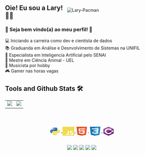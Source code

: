 <img style="margin-top: 40px;" alt="Lary-Pacman" align="right" width="300px" src="https://www.abmail.com.br/images/sazonais/gif_sazonal.gif">

## Oie! Eu sou a Lary! 👩‍💻

### 🎵 Seja bem vindo(a) ao meu perfil! 🎵

💻 Iniciando a carreira como dev e cientista de dados <br>
📚 Graduanda em Análise e Desnvolvimento de Sistemas na UNIFIL <br>
🤖 Especialista em Inteligencia Artificial pelo SENAI <br>
🐴 Mestre em Ciência Animal - UEL <br>
🎹 Musicista por hobby <br>
🎮 Gamer nas horas vagas <br>

## Tools and Github Stats 🛠

 <div>
  <a href="https://github.com/laryssastephanie">
 <table align="center">
  <row>
    <td>
     <!-- Card -->
      <img height="172" src="https://github-readme-stats.vercel.app/api?username=laryssastephanie&show_icons=true&theme=dracula&include_all_commits=true&count_private=true"/>
    </td>
    <td>
     <img height="172" src="https://github-readme-stats.vercel.app/api/top-langs/?username=laryssastephanie&layout=compact&langs_count=8&theme=dracula"/>
    </td>
  </row>
</table>

## 

<div>
  <div style="display: inline_block"><br>
   <p align="center">
    <img align="center" alt="Lary-Python" height="30" width="40" src="https://raw.githubusercontent.com/devicons/devicon/master/icons/python/python-original.svg">
    <img align="center" alt="Lary-Js" height="30" width="40" src="https://raw.githubusercontent.com/devicons/devicon/master/icons/javascript/javascript-plain.svg">
    <img align="center" alt="Lary-HTML" height="30" width="40" src="https://raw.githubusercontent.com/devicons/devicon/master/icons/html5/html5-original.svg">
    <img align="center" alt="Lary-CSS" height="30" width="40" src="https://raw.githubusercontent.com/devicons/devicon/master/icons/css3/css3-original.svg">
    <img align="center" alt="Lary-Csharp" height="30" width="40" src="https://raw.githubusercontent.com/devicons/devicon/master/icons/csharp/csharp-original.svg">
   </p>
  </div>
  
 ##
  
<div>
  <p align="center">
    <a href = "mailto: laryssastephanie.costa@gmail.com"><img src="https://img.shields.io/badge/-Gmail-%23EA4335?style=for-the-badge&logo=gmail&logoColor=white" target="_blank"></a>
    <a href="https://www.linkedin.com/in/laryssastephanie/" target="_blank"><img src="https://img.shields.io/badge/-LinkedIn-%230077B5?style=for-the-badge&logo=linkedin&logoColor=white" target="_blank"></a>
    <a href="https://instagram.com/laryssastephanie" target="_blank"><img src="https://img.shields.io/badge/-Instagram-%23E4405F?style=for-the-badge&logo=instagram&logoColor=white" target="_blank"></a>
    <a href="https://www.facebook.com/laryssastephanie94" target="_blank"><img src="https://img.shields.io/badge/-Facebook-%23333?style=for-the-badge&logo=facebook&logoColor=blue" target="_blank"></a>
    <a href="http://lattes.cnpq.br/3213436933185270" target="_blank"><img src="https://img.shields.io/badge/-Lattes-%23349?style=for-the-badge&logo=lattes&logoColor=blue" target="_blank"></a>
   </p>
</div>
